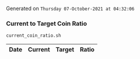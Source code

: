 Generated on `Thursday 07-October-2021 at 04:32:06`

### Current to Target Coin Ratio
`current_coin_ratio.sh`

Date|Current|Target|Ratio
---|---|---|---
